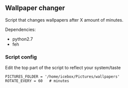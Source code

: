 ## Wallpaper changer

Script that changes wallpapers after X amount of minutes.

Dependencies:

- python2.7
- feh


### Script config 

Edit the top part of the script to reflect your system/taste

```
PICTURES_FOLDER = '/home/icebox/Pictures/wallpapers'
ROTATE_EVERY = 60   # minutes
```
